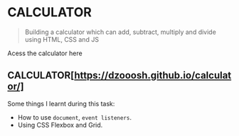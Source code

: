 # CALCULATOR

> Building a calculator which can add, subtract, multiply and divide using HTML, CSS and JS

Acess the calculator here


## CALCULATOR[https://dzooosh.github.io/calculator/]

Some things I learnt during this task:
- How to use `document`, `event listeners`.
- Using CSS Flexbox and Grid.